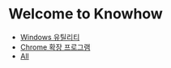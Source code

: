 # Welcome to Knowhow
* [Windows 유틸리티](https://github.com/websharei/knowhow/issues/3)
* [Chrome 확장 프로그램](https://github.com/websharei/knowhow/issues/4)
* [All](https://github.com/websharei/knowhow/issues)
